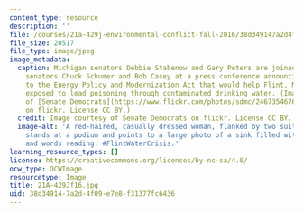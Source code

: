 ```yaml
---
content_type: resource
description: ''
file: /courses/21a-429j-environmental-conflict-fall-2016/38d349147a2d4f09e7e8f31377fc6436_21A-429Jf16.jpg
file_size: 20517
file_type: image/jpeg
image_metadata:
  caption: Michigan senators Debbie Stabenow and Gary Peters are joined by fellow
    senators Chuck Schumer and Bob Casey at a press conference announcing an amendment
    to the Energy Policy and Modernization Act that would help Flint, Michigan families
    exposed to lead poisoning through contaminated drinking water. (Image courtesy
    of [Senate Democrats](https://www.flickr.com/photos/sdmc/24673546765/in/photolist-SF2Sn8-DAiXFv-Dy15z9-DAjj7k-D2PB1z-DAjnQH-D9cxBw-Ds41cX-D2PFoT-CnKzFR-CnKzGc-CT2iW5-DpUt2u-Ds3pbz-D9ckJy-CCNBbQ-D2PGBz-D9cBpw-CCNo4h-D2PziB-Ds3WZp-CCNMoJ-D9cQrU-DpUHN3-DAjkmp-D2PZHP-CCVrY6-DAj2oa-D9cj99-DxZXeh)
    on flickr. License CC BY.)
  credit: Image courtesy of Senate Democrats on flickr. License CC BY.
  image-alt: 'A red-haired, casually dressed woman, flanked by two suit-wearing gentlemen,
    stands at a podium and points to a large photo of a sink filled with dirty water
    and words reading: #FlintWaterCrisis.'
learning_resource_types: []
license: https://creativecommons.org/licenses/by-nc-sa/4.0/
ocw_type: OCWImage
resourcetype: Image
title: 21A-429Jf16.jpg
uid: 38d34914-7a2d-4f09-e7e8-f31377fc6436
---
```

